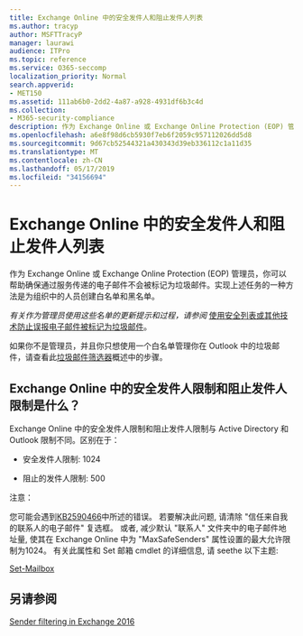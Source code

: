 ```yaml
---
title: Exchange Online 中的安全发件人和阻止发件人列表
ms.author: tracyp
author: MSFTTracyP
manager: laurawi
audience: ITPro
ms.topic: reference
ms.service: O365-seccomp
localization_priority: Normal
search.appverid:
- MET150
ms.assetid: 111ab6b0-2dd2-4a87-a928-4931df6b3c4d
ms.collection:
- M365-security-compliance
description: 作为 Exchange Online 或 Exchange Online Protection (EOP) 管理员，你可以帮助确保通过服务传递的电子邮件不会被标记为垃圾邮件。实现上述任务的一种方法是为组织中的人员创建白名单和黑名单。
ms.openlocfilehash: a6e8f98d6cb5930f7eb6f2059c957112026dd5d8
ms.sourcegitcommit: 9d67cb52544321a430343d39eb336112c1a11d35
ms.translationtype: MT
ms.contentlocale: zh-CN
ms.lasthandoff: 05/17/2019
ms.locfileid: "34156694"
---
```

# <a name="safe-sender-and-blocked-sender-lists-in-exchange-online"></a>Exchange Online 中的安全发件人和阻止发件人列表

作为 Exchange Online 或 Exchange Online Protection (EOP) 管理员，你可以帮助确保通过服务传递的电子邮件不会被标记为垃圾邮件。实现上述任务的一种方法是为组织中的人员创建白名单和黑名单。 
  
 *有关作为管理员使用这些名单的更新提示和过程，请参阅* [使用安全列表或其他技术防止误报电子邮件被标记为垃圾邮件](https://go.microsoft.com/fwlink/p/?LinkID=534224)。 
  
如果你不是管理员，并且你只想使用一个白名单管理你在 Outlook 中的垃圾邮件，请查看此[垃圾邮件筛选器](https://go.microsoft.com/fwlink/?LinkId=817222)概述中的步骤。 
  
## <a name="what-is-the-safe-and-blocked-sender-limits-in-exchange-online"></a>Exchange Online 中的安全发件人限制和阻止发件人限制是什么？

Exchange Online 中的安全发件人限制和阻止发件人限制与 Active Directory 和 Outlook 限制不同。区别在于：
  
- 安全发件人限制: 1024
    
- 阻止的发件人限制: 500
    
注意：
  
您可能会遇到[KB2590466](https://support.microsoft.com/help/2590466/you-receive-the-error-junk-e-mail-validation-error-in-outlook-web-app)中所述的错误。 若要解决此问题, 请清除 "信任来自我的联系人的电子邮件" 复选框。 或者, 减少默认 "联系人" 文件夹中的电子邮件地址量, 使其在 Exchange Online 中为 "MaxSafeSenders" 属性设置的最大允许限制为1024。 有关此属性和 Set 邮箱 cmdlet 的详细信息, 请 seethe 以下主题:
  
[Set-Mailbox](https://docs.microsoft.com/powershell/module/exchange/mailboxes/Set-Mailbox)
  
## <a name="see-also"></a>另请参阅

[Sender filtering in Exchange 2016](http://technet.microsoft.com/library/b833f864-ff10-46a0-a653-28fb9ba30896.aspx)

